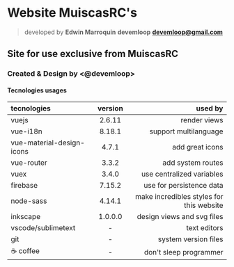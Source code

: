 # Website MuiscasRC's

> developed by **Edwin Marroquin** __devemloop__ **<devemloop@gmail.com>**

## Site for use exclusive from MuiscasRC

### Created & Design by \<@devemloop\>

#### Tecnologies usages
| tecnologies | version| used by |
|:------------|:-------:|---------:|
|vuejs|2.6.11|render views|
|vue-i18n|8.18.1|support multilanguage|
|vue-material-design-icons|4.7.1|add great icons|
|vue-router|3.3.2|add system routes|
|vuex|3.4.0|use centralized variables|
|firebase|7.15.2|use for persistence data|
|node-sass|4.14.1|make incredibles styles for this website|
|inkscape|1.0.0.0|design views and svg files|
|vscode/sublimetext|-|text editors|
|git|-|system version files|
|☕ coffee|-|don't sleep programmer|
